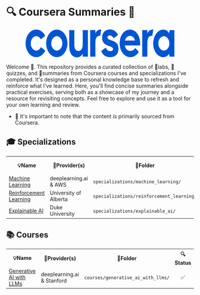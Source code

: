 # 🔍 Coursera Summaries 📝

<p align="center">
  <img width="400" height="75" src="coursera_logo.svg">
</p>

Welcome 👋. This repository provides a curated collection of 🔬labs, 📝quizzes, and 📖summaries from Coursera courses and specializations I've completed. It's designed as a personal knowledge base to refresh and reinforce what I've learned. Here, you'll find concise summaries alongside practical exercises, serving both as a showcase of my journey and a resource for revisiting concepts. Feel free to explore and use it as a tool for your own learning and review.

- 🙇 It's important to note that the content is primarily sourced from Coursera.

## 🎓 Specializations

<table>
  <tr>
    <th align="center">💡Name</th>
    <th align="center">🏫Provider(s)</th>
    <th align="center">📁Folder</th>
    <th align="center">🔍Status</th>
  </tr>
  <!-- Machine Learning Specialization -->                
  <tr>
    <td align="left">
        <a href="https://github.com/PeeteKeesel/coursera-summaries/tree/main/specializations/machine_learning">Machine Learning</a></td>  
    <td align="left">deeplearning.ai & AWS</td>
    <td align="left"><code>specializations/machine_learning/</code></td>
    <td align="center">✅</td>
  </tr>
  <!-- Reinforcement Learning Specialization -->                
  <tr>
    <td align="left">
        <a href="https://github.com/PeeteKeesel/coursera-summaries/tree/main/specializations/reinforcement_learning">Reinforcement Learning</a></td>  
    <td align="left">University of Alberta</td>
    <td align="left"><code>specializations/reinforcement_learning/</code></td>
    <td align="center">✅</td>
  </tr>  
  <!-- Explainable AI Specialization -->
  <tr>
    <td align="left">
        <a href="https://github.com/PeeteKeesel/coursera-summaries/tree/main/specializations/explainable_ai">Explainable AI</a></td>  
    <td align="left">Duke University</td>
    <td align="left"><code>specializations/explainable_ai/</code></td>
    <td align="center">✅</td>
  </tr>    
</table>

## 📚 Courses 

<table>
  <tr>
    <th align="center">💡Name</th>
    <th align="center">🏫Provider(s)</th>
    <th align="center">📁Folder</th>
    <th align="center">🔍Status</th>
  </tr>
  <!-- Generative AI with LLMs -->                
  <tr>
    <td align="left">
        <a href="https://github.com/PeeteKeesel/coursera-summaries/tree/main/courses/generative_ai_with_llms">Generative AI with LLMs</a></td>  
    <td align="left">deeplearning.ai & Stanford</td>
    <td align="left"><code>courses/generative_ai_with_llms/</code></td>
    <td align="center">✅</td>
  </tr>
</table>
